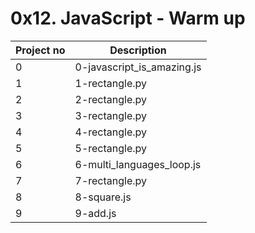 # 0x12. JavaScript - Warm up

| Project no | Description                |
| ---------- | -------------------------- |
| 0          | 0-javascript_is_amazing.js |
| 1          | 1-rectangle.py             |
| 2          | 2-rectangle.py             |
| 3          | 3-rectangle.py             |
| 4          | 4-rectangle.py             |
| 5          | 5-rectangle.py             |
| 6          | 6-multi_languages_loop.js  |
| 7          | 7-rectangle.py             |
| 8          | 8-square.js                |
| 9          | 9-add.js                   |
